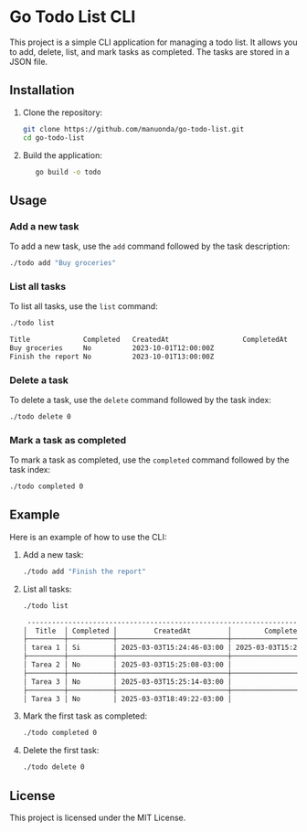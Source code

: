 # Go Todo List CLI

This project is a simple CLI application for managing a todo list. It allows you to add, delete, list, and mark tasks as completed. The tasks are stored in a JSON file.

## Installation

1. Clone the repository:
	```sh
	git clone https://github.com/manuonda/go-todo-list.git
	cd go-todo-list
	```

2. Build the application:

	```sh
	   go build -o todo
	```

## Usage

### Add a new task

To add a new task, use the `add` command followed by the task description:
```sh
./todo add "Buy groceries"
```

### List all tasks


To list all tasks, use the `list` command:
```sh
./todo list
```

```sh
Title             Completed   CreatedAt                  CompletedAt
Buy groceries     No          2023-10-01T12:00:00Z       
Finish the report No          2023-10-01T13:00:00Z       
```

### Delete a task

To delete a task, use the `delete` command followed by the task index:
```sh
./todo delete 0
```

### Mark a task as completed

To mark a task as completed, use the `completed` command followed by the task index:
```sh
./todo completed 0
```

## Example

Here is an example of how to use the CLI:

1. Add a new task:
	```sh
	./todo add "Finish the report"
	```

2. List all tasks:
	```sh
	./todo list
	
	 -----------------------------------------------------------------------------
	│  Title  │ Completed │         CreatedAt         │        CompletedAt        │
	├─────────┼───────────┼───────────────────────────┼───────────────────────────┤
	│ tarea 1 │ Si        │ 2025-03-03T15:24:46-03:00 │ 2025-03-03T15:24:57-03:00 │
	├─────────┼───────────┼───────────────────────────┼───────────────────────────┤
	│ Tarea 2 │ No        │ 2025-03-03T15:25:08-03:00 │                           │
	├─────────┼───────────┼───────────────────────────┼───────────────────────────┤
	│ Tarea 3 │ No        │ 2025-03-03T15:25:14-03:00 │                           │
	├─────────┼───────────┼───────────────────────────┼───────────────────────────┤
	│ Tarea 3 │ No        │ 2025-03-03T18:49:22-03:00 │                           │
	```

3. Mark the first task as completed:
	```sh
	./todo completed 0
	```

4. Delete the first task:
	```sh
	./todo delete 0
	```

## License

This project is licensed under the MIT License.